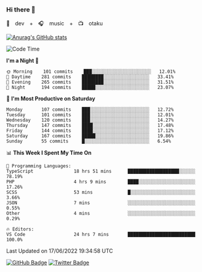 ### Hi there 👋

🚀　dev　+　🎧　music　+　📺　otaku


[![Anurag's GitHub stats](https://github-readme-stats.vercel.app/api?username=koheitasaka&count_private=true&show_icons=true&theme=monokai)](https://github.com/koheitasaka/github-readme-stats)

<!--START_SECTION:waka-->
![Code Time](http://img.shields.io/badge/Code%20Time-0%20secs-blue)

**I'm a Night 🦉** 

```text
🌞 Morning    101 commits    ███░░░░░░░░░░░░░░░░░░░░░░   12.01% 
🌆 Daytime    281 commits    ████████░░░░░░░░░░░░░░░░░   33.41% 
🌃 Evening    265 commits    ████████░░░░░░░░░░░░░░░░░   31.51% 
🌙 Night      194 commits    █████░░░░░░░░░░░░░░░░░░░░   23.07%

```
📅 **I'm Most Productive on Saturday** 

```text
Monday       107 commits    ███░░░░░░░░░░░░░░░░░░░░░░   12.72% 
Tuesday      101 commits    ███░░░░░░░░░░░░░░░░░░░░░░   12.01% 
Wednesday    120 commits    ███░░░░░░░░░░░░░░░░░░░░░░   14.27% 
Thursday     147 commits    ████░░░░░░░░░░░░░░░░░░░░░   17.48% 
Friday       144 commits    ████░░░░░░░░░░░░░░░░░░░░░   17.12% 
Saturday     167 commits    █████░░░░░░░░░░░░░░░░░░░░   19.86% 
Sunday       55 commits     █░░░░░░░░░░░░░░░░░░░░░░░░   6.54%

```


📊 **This Week I Spent My Time On** 

```text
💬 Programming Languages: 
TypeScript               18 hrs 51 mins      ███████████████████░░░░░░   78.19% 
PHP                      4 hrs 9 mins        ████░░░░░░░░░░░░░░░░░░░░░   17.26% 
SCSS                     53 mins             █░░░░░░░░░░░░░░░░░░░░░░░░   3.66% 
JSON                     7 mins              ░░░░░░░░░░░░░░░░░░░░░░░░░   0.55% 
Other                    4 mins              ░░░░░░░░░░░░░░░░░░░░░░░░░   0.29%

🔥 Editors: 
VS Code                  24 hrs 7 mins       █████████████████████████   100.0%

```


 Last Updated on 17/06/2022 19:34:58 UTC
<!--END_SECTION:waka-->

[![GitHub Badge](https://img.shields.io/badge/GitHub-100000?style=for-the-badge&logo=github&logoColor=white)](https://github.com/koheitasaka)
[![Twitter Badge](https://img.shields.io/badge/Twitter-1DA1F2?style=for-the-badge&logo=twitter&logoColor=white)](https://twitter.com/sleep_asleep_)
